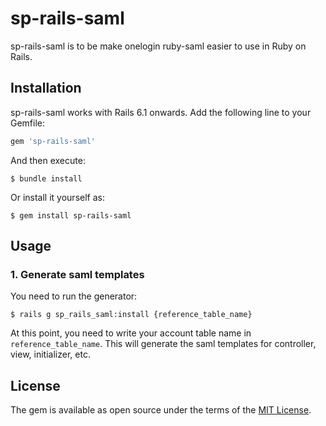 # sp-rails-saml

sp-rails-saml is to be make onelogin ruby-saml easier to use in Ruby on Rails.

## Installation

sp-rails-saml works with Rails 6.1 onwards.
Add the following line to your Gemfile:

```ruby
gem 'sp-rails-saml'
```

And then execute:

```
$ bundle install
```

Or install it yourself as:

```
$ gem install sp-rails-saml
```

## Usage

### 1. Generate saml templates

You need to run the generator:

```
$ rails g sp_rails_saml:install {reference_table_name}
```

At this point, you need to write your account table name in `reference_table_name`.
This will generate the saml templates for controller, view, initializer, etc.

## License

The gem is available as open source under the terms of the [MIT License](https://opensource.org/licenses/MIT).

